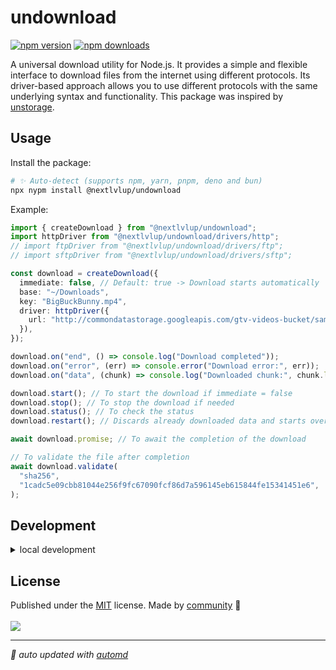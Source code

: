 # undownload

<!-- automd:badges color=yellow -->

[![npm version](https://img.shields.io/npm/v/@nextlvlup/undownload?color=yellow)](https://npmjs.com/package/@nextlvlup/undownload)
[![npm downloads](https://img.shields.io/npm/dm/@nextlvlup/undownload?color=yellow)](https://npm.chart.dev/@nextlvlup/undownload)

<!-- /automd -->

A universal download utility for Node.js.
It provides a simple and flexible interface to download files from the internet using different protocols.
Its driver-based approach allows you to use different protocols with the same underlying syntax and functionality.
This package was inspired by [unstorage](https://github.com/unjs/unstorage).

## Usage

Install the package:

```sh
# ✨ Auto-detect (supports npm, yarn, pnpm, deno and bun)
npx nypm install @nextlvlup/undownload
```

Example:

```ts
import { createDownload } from "@nextlvlup/undownload";
import httpDriver from "@nextlvlup/undownload/drivers/http";
// import ftpDriver from "@nextlvlup/undownload/drivers/ftp";
// import sftpDriver from "@nextlvlup/undownload/drivers/sftp";

const download = createDownload({
  immediate: false, // Default: true -> Download starts automatically
  base: "~/Downloads",
  key: "BigBuckBunny.mp4",
  driver: httpDriver({
    url: "http://commondatastorage.googleapis.com/gtv-videos-bucket/sample/BigBuckBunny.mp4",
  }),
});

download.on("end", () => console.log("Download completed"));
download.on("error", (err) => console.error("Download error:", err));
download.on("data", (chunk) => console.log("Downloaded chunk:", chunk.length));

download.start(); // To start the download if immediate = false
download.stop(); // To stop the download if needed
download.status(); // To check the status
download.restart(); // Discards already downloaded data and starts over

await download.promise; // To await the completion of the download

// To validate the file after completion
await download.validate(
  "sha256",
  "1cadc5e09cbb81044e256f9fc67090fcf86d7a596145eb615844fe15341451e6",
);
```

## Development

<details>

<summary>local development</summary>

- Clone this repository
- Install latest LTS version of [Node.js](https://nodejs.org/en/)
- Enable [Corepack](https://github.com/nodejs/corepack) using `corepack enable`
- Install dependencies using `pnpm install`
- Run interactive tests using `pnpm dev`

</details>

## License

<!-- automd:contributors license=MIT -->

Published under the [MIT](https://github.com/Ayax0/undownload/blob/main/LICENSE) license.
Made by [community](https://github.com/Ayax0/undownload/graphs/contributors) 💛
<br><br>
<a href="https://github.com/Ayax0/undownload/graphs/contributors">
<img src="https://contrib.rocks/image?repo=Ayax0/undownload" />
</a>

<!-- /automd -->

<!-- automd:with-automd -->

---

_🤖 auto updated with [automd](https://automd.unjs.io)_

<!-- /automd -->
